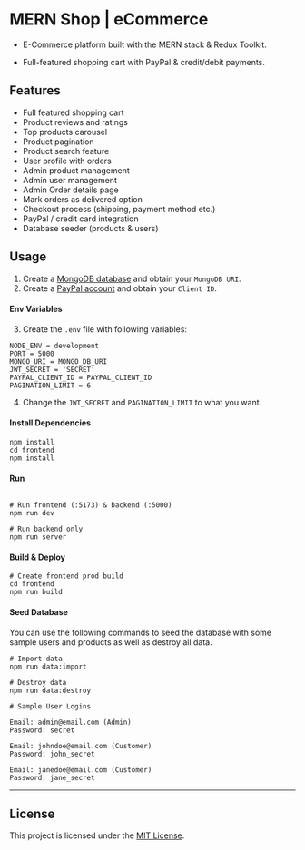 # MERN Shop | eCommerce

- E-Commerce platform built with the MERN stack & Redux Toolkit.

- Full-featured shopping cart with PayPal & credit/debit payments.

## Features

- Full featured shopping cart
- Product reviews and ratings
- Top products carousel
- Product pagination
- Product search feature
- User profile with orders
- Admin product management
- Admin user management
- Admin Order details page
- Mark orders as delivered option
- Checkout process (shipping, payment method etc.)
- PayPal / credit card integration
- Database seeder (products & users)

## Usage

1)  Create a [MongoDB database](https://www.mongodb.com/cloud/atlas/register) and obtain your `MongoDB URI`.
2)  Create a [PayPal account](https://developer.paypal.com/) and obtain your `Client ID`.

#### Env Variables

3) Create the `.env` file with following variables:

```
NODE_ENV = development
PORT = 5000
MONGO_URI = MONGO_DB_URI
JWT_SECRET = 'SECRET'
PAYPAL_CLIENT_ID = PAYPAL_CLIENT_ID
PAGINATION_LIMIT = 6
```

4) Change the `JWT_SECRET` and `PAGINATION_LIMIT` to what you want.

#### Install Dependencies

```
npm install
cd frontend
npm install
```

#### Run

```

# Run frontend (:5173) & backend (:5000)
npm run dev

# Run backend only
npm run server
```

#### Build & Deploy

```
# Create frontend prod build
cd frontend
npm run build
```

#### Seed Database

You can use the following commands to seed the database with some sample users and products as well as destroy all data.

```
# Import data
npm run data:import

# Destroy data
npm run data:destroy
```

```
# Sample User Logins

Email: admin@email.com (Admin)
Password: secret

Email: johndoe@email.com (Customer)
Password: john_secret

Email: janedoe@email.com (Customer)
Password: jane_secret
```

---

## License

This project is licensed under the [MIT License](./LICENSE).
